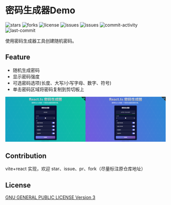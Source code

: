 # 密码生成器Demo

<p>
    <img src="https://img.shields.io/github/stars/Fighting-creator/password-generator?style=social" alt="stars" />
    <img src="https://img.shields.io/github/forks/Fighting-creator/password-generator?style=social" alt="forks" />
    <img src="https://img.shields.io/github/license/Fighting-creator/password-generator" alt="license" />
    <img src="https://img.shields.io/github/issues-raw/Fighting-creator/password-generator" alt="issues" />
    <img src="https://img.shields.io/github/issues-closed-raw/Fighting-creator/password-generator" alt="issues" />
    <img src="https://img.shields.io/github/commit-activity/m/Fighting-creator/password-generator" alt="commit-activity" />
    <img src="https://img.shields.io/github/last-commit/Fighting-creator/password-generator" alt="last-commit" />
</p>

使用密码生成器工具创建随机密码。

## Feature

- 随机生成密码
- 显示密码强度
- 可选密码选项(长度、大写/小写字母、数字、符号)
- 单击密码区域将密码复制到剪切板上

![previews.png](./idle/previews.png)

## Contribution

vite+react 实现，欢迎 star、issue、pr、fork（尽量标注原仓库地址）

## License

[GNU GENERAL PUBLIC LICENSE Version 3](LICENSE.md)